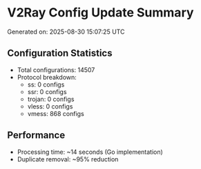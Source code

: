 # V2Ray Config Update Summary
Generated on: 2025-08-30 15:07:25 UTC

## Configuration Statistics
- Total configurations: 14507
- Protocol breakdown:
  - ss: 0 configs
  - ssr: 0 configs
  - trojan: 0 configs
  - vless: 0 configs
  - vmess: 868 configs

## Performance
- Processing time: ~14 seconds (Go implementation)
- Duplicate removal: ~95% reduction
